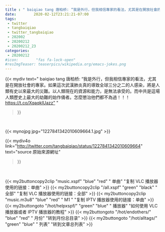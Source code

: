 ```yaml
---
title : " baiqiao tang 唐柏桥: “我是外行，但我相信專家的看法，尤其是在開放社會的專家。如果這次武漢肺炎真的導致全球三分之二的人感染，將是人類有史以來最大的災難。以人類現在的資源和能力，是無法承受的。而中共是這場人類歷史上最大的劫難的始作俑者。怎麼懲治他們都不為過！！！ https://t.co/XqaqklUazz”  "
date:        2020-02-12T23:21:21-07:00
tags:
 - twitter
 - tangbaiqiao
 - twitter_tangbaiqiao
 - 202002
 - 20200212
 - 20200212_23
categories:
 - 20200212
#icon:        "fas fa-lock-open"
#resImgTeaser: teaserpics/wikipedia.org/emacs-jokes.png
---
```


{{< mydiv text=" baiqiao tang 唐柏桥: “我是外行，但我相信專家的看法，尤其是在開放社會的專家。如果這次武漢肺炎真的導致全球三分之二的人感染，將是人類有史以來最大的災難。以人類現在的資源和能力，是無法承受的。而中共是這場人類歷史上最大的劫難的始作俑者。怎麼懲治他們都不為過！！！ https://t.co/XqaqklUazz”  "
>}}
<br>


 {{< mynojpg jpg="1227841342010609664.1.jpg" >}}<br> 



{{< mydiv4o link="http://twitter.com/tangbaiqiao/status/1227841342010609664"
text="source 原始來源網址"
>}}


<br>



{{< my2buttoncopy2clip "music.xspf"        "blue"   "red"    " 单曲"  "复制 VLC 播放器使用的链接：单曲" >}} {{< my2buttoncopy2clip "/all.xspf"         "green"  "black"  " 全部"  "复制 VLC 播放器使用的链接：全部" >}} {{< my2buttoncopy2clip "music.m3u8"        "blue"   "red"    " M1 "    "复制 IPTV 播放器使用的链接：单曲" >}} {{< my2buttongoto      "/hot/helpxspf/"    "green"  "blue"   " 播放器" "如何使用 VLC 播放器或者 IPTV 播放器的教程" >}} {{< my2buttongoto      "/hot/endothers/"   "blue"   "red"    " 月份"   "转到月份总目录" >}} {{< my2buttongoto      "/hot/alltags/"     "green"  "blue"   " 列表"   "转到文章总列表" >}} 
